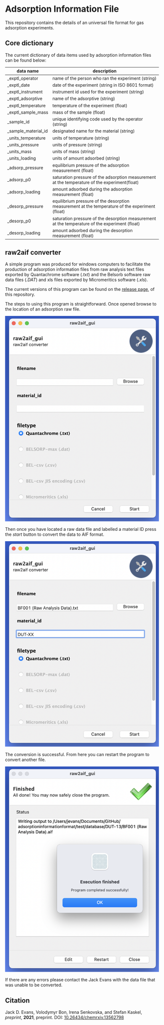 # Adsorption Information File
This repository contains the details of an universal file format for gas adsorption experiments.

## Core dictionary
The current dictionary of data items used by adsorption information files can be found below:

| data name | description |
| --- | --- |
| _exptl_operator | name of the person who ran the experiment (string) |
| _exptl_date | date of the experiment (string in ISO 8601 format)|
| _exptl_instrument | instrument id used for the experiment (string)    | 
| _exptl_adsorptive |  name of the adsorptive (string)    | 
| _exptl_temperature | temperature of the experiment (float)    | 
| _exptl_sample_mass | mass of the sample (float)   | 
| _sample_id | unique identifying code used by the operator (string)  | 
| _sample_material_id | designated name for the material (string)   | 
| _units_temperature | units of temperature (string)  | 
| _units_pressure | units of pressure (string)   | 
| _units_mass | units of mass (string)  | 
| _units_loading | units of amount adsorbed (string)   | 
| _adsorp_pressure | equilibrium pressure of the adsorption measurement (float)  | 
| _adsorp_p0 |  saturation pressure of the adsorption measurement at the temperature of the experiment(float)   | 
| _adsorp_loading  | amount adsorbed during the adsorption measurement (float)   | 
| _desorp_pressure | equilibrium  pressure of the desorption measurement at the temperature of the experiment (float)   | 
| _desorp_p0 | saturation pressure of the desorption measurement at the temperature of the experiment (float)   | 
| _desorp_loading |  amount adsorbed during the desorption measurement (float)   | 

## raw2aif converter
A simple program was produced for windows computers to facilitate the production of adsorption information files from raw analysis text files exported by Quantachrome software (*.txt*) and the Belsorb software raw data files (*.DAT*) and xls files exported by Micromeritics software (*.xls*).

The current versions of this program can be found on the [release page](https://github.com/jackevansadl/adsorptioninformationformat/releases),
of this repository.

The steps to using this program is straightforward. Once opened browse to the location of an adsorption raw file.

![screenshot of home window](/screenshots/screenshot_1.png)

Then once you have located a raw data file and labelled a material ID press the *start* button to convert the data to AIF format.

![screenshot of home window with information filled in](/screenshots/screenshot_2.png)

The conversion is successful. From here you can restart the program to convert another file.

![screenshot of a successful conversion](/screenshots/screenshot_3.png)

If there are any errors please contact the Jack Evans with the data file that was unable to be converted.

## Citation
Jack D. Evans, Volodymyr Bon, Irena Senkovska, and Stefan Kaskel, *preprint*, **2021**, preprint.
  DOI: [10.26434/chemrxiv.13562798](https://dx.doi.org/10.26434/chemrxiv.13562798)
  

